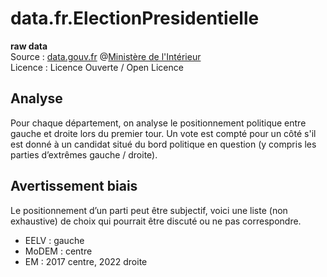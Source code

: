 # data.fr.ElectionPresidentielle

**raw data**  
Source : [data.gouv.fr](https://www.data.gouv.fr/) @[Ministère de l'Intérieur](https://www.data.gouv.fr/fr/organizations/ministere-de-l-interieur/)  
Licence : Licence Ouverte / Open Licence  

## Analyse
Pour chaque département, on analyse le positionnement politique entre gauche et droite lors du premier tour.
Un vote est compté pour un côté s'il est donné à un candidat situé du bord politique en question (y compris les parties d’extrêmes gauche / droite).

## Avertissement biais

Le positionnement d’un parti peut être subjectif, voici une liste (non exhaustive) de choix qui pourrait être discuté ou ne pas correspondre.
* EELV : gauche
* MoDEM : centre
* EM : 2017 centre, 2022 droite

